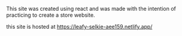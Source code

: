 
This site was created using react and was made with the intention of practicing to create a store website.


this site is hosted at https://leafy-selkie-aee159.netlify.app/
